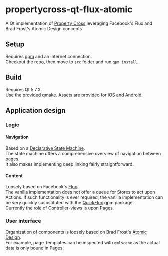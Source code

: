 # propertycross-qt-flux-atomic
A Qt implementation of [Property Cross](http://propertycross.com/) leveraging Facebook's Flux and Brad Frost's Atomic Design concepts

## Setup
Requires [qpm](http://qpm.io) and an internet connection.  
Checkout the repo, then move to `src` folder and run `qpm install`.

## Build
Requires Qt 5.7.X.  
Use the provided qmake. Assets are provided for iOS and Android.

## Application design

### Logic
#### Navigation
Based on a [Declarative State Machine](http://doc.qt.io/qt-5.7/qmlstatemachine.html).  
The state machine offers a comprehensive overview of navigation between pages.  
It also makes implementing deep linking fairly straightforward.

#### Content
Loosely based on Facebook's [Flux](https://facebook.github.io/flux/).  
The vanilla implementation does not offer a queue for Stores to act upon Actions.
If such functionality is ever required, the vanilla implementation can be very quickly susbstituted with the [QuickFlux](https://github.com/benlau/quickflux) qpm package.  
Currently the role of Controller-views is upon Pages.

### User interface
Organization of components is loosely based on Brad Frost's [Atomic Design](http://atomicdesign.bradfrost.com/).  
For example, page Templates can be inspected with `qmlscene` as the actual data is only bound in Pages.
